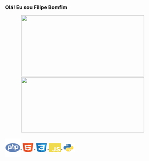 ### Olá! Eu sou Filipe Bomfim 

<!--
**filipebomfim/filipebomfim** is a ✨ _special_ ✨ repository because its `README.md` (this file) appears on your GitHub profile.

Here are some ideas to get you started:

- 🎓 Recém formado em Sistemas de Informação
- 🌱 Estudando Full Stack
- 👯 Buscando novos desafios profissionais
- 😄 Pronouns: ele/dele
-->

<div align="center">
  <a href="https://github.com/filipebomfim">
  <img height="200em" width="400em" src="https://github-readme-stats.vercel.app/api?username=filipebomfim&show_icons=true&theme=slateorange&include_all_commits=true&count_private=true"/>
  <img height="180em" width="400em" src="https://github-readme-stats.vercel.app/api/top-langs/?username=filipebomfim&layout=compact&langs_count=7&theme=slateorange"/>
</div>
  
<div style="display: inline_block"><br>
  <img align="center" alt="PHP" height="60" width="50" src="https://raw.githubusercontent.com/devicons/devicon/master/icons/php/php-plain.svg">
  <img align="center" alt="HTML" height="30" width="40" src="https://raw.githubusercontent.com/devicons/devicon/master/icons/html5/html5-original.svg">
  <img align="center" alt="CSS" height="30" width="40" src="https://raw.githubusercontent.com/devicons/devicon/master/icons/css3/css3-original.svg">
  <img align="center" alt="Js" height="30" width="40" src="https://raw.githubusercontent.com/devicons/devicon/master/icons/javascript/javascript-plain.svg">
  <img align="center" alt="Python" height="30" width="40" src="https://raw.githubusercontent.com/devicons/devicon/master/icons/python/python-original.svg">
</div>
